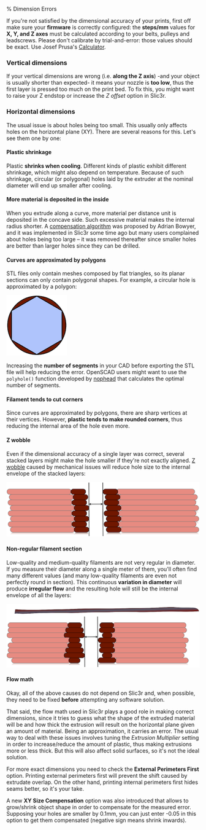 % Dimension Errors

If you're not satisfied by the dimensional accuracy of your prints, first off make sure your **firmware** is correctly configured: the **steps/mm** values for **X, Y, and Z axes** must be calculated according to your belts, pulleys and leadscrews. Please don't calibrate by trial-and-error: those values should be exact. Use Josef Prusa's [Calculator](http://calculator.josefprusa.cz).

### Vertical dimensions

If your vertical dimensions are wrong (i.e. **along the Z axis**) -and your object is usually shorter than expected- it means your nozzle is **too low**, thus the first layer is pressed too much on the print bed. To fix this, you might want to raise your Z endstop or increase the *Z offset* option in Slic3r.

### Horizontal dimensions

The usual issue is about holes being too small. This usually only affects holes on the horizontal plane (XY). There are several reasons for this. Let's see them one by one:

#### Plastic shrinkage

Plastic **shrinks when cooling**. Different kinds of plastic exhibit different shrinkage, which might also depend on temperature. Because of such shrinkage, circular (or polygonal) holes laid by the extruder at the nominal diameter will end up smaller after cooling.

#### More material is deposited in the inside

When you extrude along a curve, more material per distance unit is deposited in the concave side. Such excessive material makes the internal radius shorter.
A [compensation algorithm](http://reprap.org/wiki/ArcCompensation) was proposed by Adrian Bowyer, and it was implemented in Slic3r some time ago but many users complained about holes being too large – it was removed thereafter since smaller holes are better than larger holes since they can be drilled.

#### Curves are approximated by polygons

STL files only contain meshes composed by flat triangles, so its planar sections can only contain polygonal shapes. For example, a circular hole is approximated by a polygon:

![image](images/dimension-errors/polygonal-hole.png)

Increasing the **number of segments** in your CAD before exporting the STL file will help reducing the error. OpenSCAD users might want to use the `polyhole()` function developed by [nophead](http://hydraraptor.blogspot.it/2011/02/polyholes.html) that calculates the optimal number of segments.

#### Filament tends to cut corners

Since curves are approximated by polygons, there are sharp vertices at their vertices. However, **plastic tends to make rounded corners**, thus reducing the internal area of the hole even more.

#### Z wobble

Even if the dimensional accuracy of a single layer was correct, several stacked layers might make the hole smaller if they're not exactly aligned. [Z wobble](troubleshooting.html#z-wobble) caused by mechanical issues will reduce hole size to the internal envelope of the stacked layers:

![image](images/dimension-errors/z-wobble.png)

#### Non-regular filament section

Low-quality and medium-quality filaments are not very regular in diameter. If you measure their diameter along a single meter of them, you'll often find many different values (and many low-quality filaments are even not perfectly round in section). This continuous **variation in diameter** will produce **irregular flow**  and the resulting hole will still be the internal envelope of all the layers:

![image](images/dimension-errors/irregular-filament.png)

#### Flow math

Okay, all of the above causes do not depend on Slic3r and, when possible, they need to be fixed **before** attempting any software solution.

That said, the flow math used in Slic3r plays a good role in making correct dimensions, since it tries to guess what the shape of the extruded material will be and how thick the extrusion will result on the horizontal plane given an amount of material. Being an approximation, it carries an error. The usual way to deal with these issues involves tuning the *Extrusion Multiplier* setting in order to increase/reduce the amount of plastic, thus making extrusions more or less thick. But this will also affect solid surfaces, so it's not the ideal solution.

For more exact dimensions you need to check the **External Perimeters First** option. Printing external perimeters first will prevent the shift caused by extrudate overlap. On the other hand, printing internal perimeters first hides seams better, so it's your take.

A new **XY Size Compensation** option was also introduced that allows to grow/shrink object shape in order to compensate for the measured error. Supposing your holes are smaller by 0.1mm, you can just enter -0.05 in this option to get them compensated (negative sign means shrink inwards).
